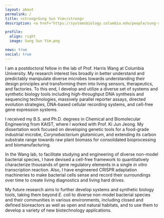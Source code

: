 ```yaml
---
layout: about
permalink: /
title: <strong>Sung Sun Yim</strong>
description: <a href="https://systemsbiology.columbia.edu/people/sung-sun-yim">Postdoctoral Fellow at Columbia University</a> | Microbial Systems & Synthetic Biology

profile:
  align: right
  image: Sung Sun Yim.png

news: true
social: true
---
```


I am a postdoctoral fellow in the lab of Prof. Harris Wang at Columbia University. My research interest lies broadly in better understand and predictably manipulate diverse microbes towards understanding their design principles and transforming them into living sensors, therapeutics, and factories. To this end, I develop and utilize a diverse set of systems and synthetic biology tools including high-throughput DNA synthesis and sequencing technologies, massively parallel reporter assays, directed evolution strategies, DNA-based cellular recording systems, and cell-free gene expression systems.

I received my B.S. and Ph.D. degrees in Chemical and Biomolecular Engineering from KAIST, where I worked with Prof. Ki Jun Jeong. My dissertation work focused on developing genetic tools for a food-grade industrial microbe, <i>Corynebacterium glutamicum</i>, and extending its carbon substrate range towards raw plant biomass for consolidated bioprocessing and biomanufacturing.

In the Wang lab, to facilitate studying and engineering of diverse non-model bacterial species, I have devised a cell-free framework to quantitatively characterize thousands of gene regulatory elements in a single <i>in vitro</i> transcription reaction. Also, I have engineered CRISPR adaptation machineries to make bacterial cells sense and record their surroundings over time to create living diagnostics and living hard drives.

My future research aims to further develop systems and synthetic biology tools, taking them beyond <i>E. coli</i> to diverse non-model bacterial species and their communities in various environments, including closed and defined bioreactors as well as open and natural habitats, and to use them to develop a variety of new biotechnology applications. 